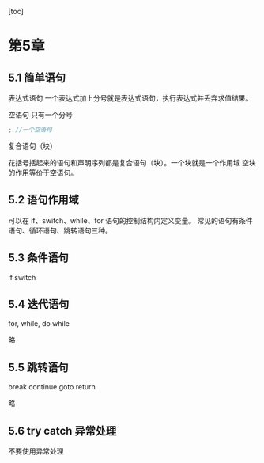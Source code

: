 [toc]
# 第5章

## 5.1 简单语句
表达式语句
一个表达式加上分号就是表达式语句，执行表达式并丢弃求值结果。

空语句
只有一个分号
```c++
; //一个空语句
```

复合语句（块）

花括号括起来的语句和声明序列都是复合语句（块）。一个块就是一个作用域
空块的作用等价于空语句。

## 5.2 语句作用域
可以在 if、switch、while、for 语句的控制结构内定义变量。
常见的语句有条件语句、循环语句、跳转语句三种。

## 5.3 条件语句
if switch

## 5.4 迭代语句
for, while, do while

略

## 5.5 跳转语句
break
continue
goto
return

略

## 5.6 try catch 异常处理
不要使用异常处理

